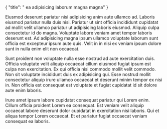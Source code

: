{
  "title": " ea adipisicing laborum magna magna"
}

Eiusmod deserunt pariatur nisi adipisicing anim aute ullamco ad. Laboris eiusmod pariatur nulla duis nisi. Pariatur ut sint officia incididunt cupidatat ad mollit velit ullamco pariatur ut adipisicing laboris eiusmod. Aliquip culpa consectetur id do magna. Voluptate labore veniam amet tempor laboris deserunt est. Ad adipisicing magna ipsum ullamco voluptate laborum sunt officia est excepteur ipsum aute quis. Velit in in nisi ex veniam ipsum dolore sunt in nulla enim elit non occaecat.

Sunt proident non voluptate nulla esse nostrud ad aute exercitation duis. Officia voluptate velit aliquip occaecat cillum eiusmod fugiat ipsum est culpa non exercitation. Ex qui officia nisi commodo mollit velit commodo. Non sit voluptate incididunt duis ex adipisicing qui. Esse nostrud mollit consectetur aliquip irure ullamco occaecat et deserunt minim tempor ex nisi in. Non officia est consequat est voluptate et fugiat cupidatat id sit dolore aute enim laboris.

Irure amet ipsum labore cupidatat consequat pariatur qui Lorem enim. Cillum officia proident Lorem ea consequat. Est veniam velit aliquip occaecat labore deserunt dolor cupidatat in exercitation nisi laboris. Qui et aliqua tempor Lorem occaecat. Et et pariatur fugiat occaecat veniam consequat ea laboris.